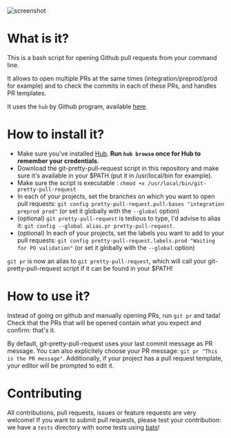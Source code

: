 ![screenshot](./screenshot.png)

# What is it?

This is a bash script for opening Github pull requests from your command line.

It allows to open multiple PRs at the same times (integration/preprod/prod for example) and to check the commits in each of these PRs, and handles PR templates.

It uses the `hub` by Github program, available [here](https://hub.github.com/).

# How to install it?

- Make sure you've installed [Hub](https://hub.github.com/). **Run `hub browse` once for Hub to remember your credentials**.
- Download the git-pretty-pull-request script in this repository and make sure it's available in your $PATH (put it in /usr/local/bin for example).
- Make sure the script is executable : `chmod +x /usr/local/bin/git-pretty-pull-request`
- In each of your projects, set the branches on which you want to open pull requests: `git config pretty-pull-request.pull-bases "integration preprod prod"` (or set it globally with the `--global` option)
- (optional) `git pretty-pull-request` is tedious to type, I'd advise to alias it: `git config --global alias.pr pretty-pull-request`.
- (optional) In each of your projects, set the labels you want to add to your pull requests: `git config pretty-pull-request.labels.prod "Waiting for PO validation"` (or set it globally with the `--global` option)

`git pr` is now an alias to `git pretty-pull-request`, which will call your git-pretty-pull-request script if it can be found in your $PATH!

# How to use it?

Instead of going on github and manually opening PRs, run `git pr` and tada! Check that the PRs that will be opened contain what you expect and confirm: that's it.

By default, git-pretty-pull-request uses your last commit message as PR message. You can also explicitely choose your PR message: `git pr "This is the PR message"`.
Additionally, if your project has a pull request template, your editor will be prompted to edit it.

# Contributing

All contributions, pull requests, issues or feature requests are very welcome!
If you want to submit pull requests, please test your contribution: we have a `tests` directory with some tests using [bats](https://github.com/sstephenson/bats)!
